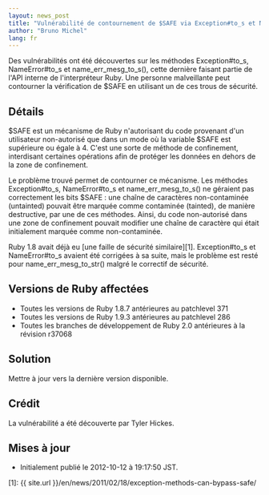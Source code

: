 ```yaml
---
layout: news_post
title: "Vulnérabilité de contournement de $SAFE via Exception#to_s et NameError#to_s (CVE-2012-4464, CVE-2012-4466)"
author: "Bruno Michel"
lang: fr
---
```


Des vulnérabilités ont été découvertes sur les méthodes Exception#to\_s, NameError#to\_s et name\_err\_mesg\_to\_s(), cette dernière faisant partie de l\'API interne de l\'interpréteur Ruby. Une personne malveillante peut contourner la vérification de $SAFE en utilisant un de ces trous de sécurité.

## Détails

$SAFE est un mécanisme de Ruby n\'autorisant du code provenant d\'un
utilisateur non-autorisé que dans un mode où la variable $SAFE est
supérieure ou égale à 4. C\'est une sorte de méthode de confinement,
interdisant certaines opérations afin de protéger les données en dehors
de la zone de confinement.

Le problème trouvé permet de contourner ce mécanisme. Les méthodes
Exception#to\_s, NameError#to\_s et name\_err\_mesg\_to\_s() ne géraient
pas correctement les bits $SAFE : une chaîne de caractères
non-contaminée (untainted) pouvait être marquée comme contaminée
(tainted), de manière destructive, par une de ces méthodes. Ainsi, du
code non-autorisé dans une zone de confinement pouvait modifier une
chaîne de caractère qui était initialement marquée comme non-contaminée.

Ruby 1.8 avait déjà eu [une faille de sécurité similaire][1].
Exception#to\_s et NameError#to\_s avaient été corrigées à sa suite,
mais le problème est resté pour name\_err\_mesg\_to\_str() malgré le
correctif de sécurité.

## Versions de Ruby affectées

* Toutes les versions de Ruby 1.8.7 antérieures au patchlevel 371
* Toutes les versions de Ruby 1.9.3 antérieures au patchlevel 286
* Toutes les branches de développement de Ruby 2.0 antérieures à la
  révision r37068

## Solution

Mettre à jour vers la dernière version disponible.

## Crédit

La vulnérabilité a été découverte par Tyler Hickes.

## Mises à jour

* Initialement publié le 2012-10-12 à 19:17:50 JST.



[1]: {{ site.url }}/en/news/2011/02/18/exception-methods-can-bypass-safe/
